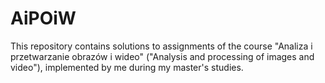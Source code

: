 # AiPOiW
This repository contains solutions to assignments of the course "Analiza i przetwarzanie obrazów i wideo" ("Analysis and processing of images and video"), implemented by me during my master's studies.
